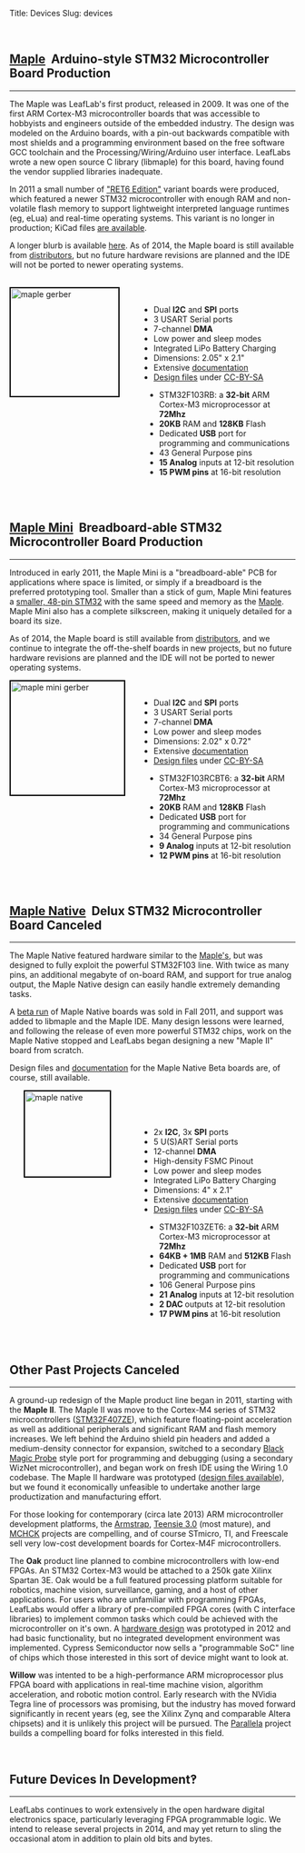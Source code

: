 Title: Devices
Slug: devices

<br>
<div style="clear: both;">
<h2><a name="maple" href="/devices/maple/">Maple</a>
&nbsp;<span class="devicesubtitle">Arduino-style STM32 Microcontroller Board</span></a>
<span class="devicestatusproduction">Production</span>
</h2>
<hr>

<p>
The Maple was LeafLab's first product, released in 2009. It was one of the
first ARM Cortex-M3 microcontroller boards that was accessible to hobbyists and
engineers outside of the embedded industry. The design was modeled on the
Arduino boards, with a pin-out backwards compatible with most shields and a
programming environment based on the free software GCC toolchain and the
Processing/Wiring/Arduino user interface. LeafLabs wrote a new open source C
library (libmaple) for this board, having found the vendor supplied libraries
inadequate. 
</p><p>
In 2011 a small number of <a href="/docs/hardware/maple-ret6.html">"RET6 Edition"</a>
variant boards were produced,
which featured a newer STM32 microcontroller with enough RAM and non-volatile
flash memory to support lightweight interpreted language runtimes (eg, eLua)
and real-time operating systems. This variant is no longer in production; KiCad
files <a href="https://github.com/leaflabs/maplehd">are available</a>.
</p><p>
A longer blurb is available <a href="/devices/maple/">here</a>. As of 2014, the
Maple board is still available from <a href="/distributors/">distributors</a>,
but no future hardware revisions are planned and the IDE will not be ported to
newer operating systems.
</p>
<br>
<a href="/devices/maple/"><img style="border: 2px solid black; float: left; margin-left: 0px; width: 190px;" src="/static/images/old/maple_top_photo.jpg" alt="maple gerber" /></a>

<br>
<ul style="float:right;margin-right:0px;width:250px;">
 <li>Dual <b>I2C</b> and <b>SPI</b> ports 
 </li><li>3 USART Serial ports
 </li><li>7-channel <b>DMA</b>
 </li><li>Low power and sleep modes 
 </li><li>Integrated LiPo Battery Charging
 </li><li>Dimensions: 2.05" x 2.1"
 </li><li>Extensive <a href="/docs/hardware/maple.html">documentation</a>
 </li><li><a href="https://github.com/leaflabs/maplemini">Design files</a> under
          <a href="http://creativecommons.org/licenses/by-sa/2.0/">CC-BY-SA</a>
</li></ul> 
<ul style="margin-left: 240px;"> 
 <li>STM32F103RB: a <b>32-bit</b> ARM Cortex-M3 microprocessor at <b>72Mhz</b> 
 </li><li><b>20KB</b> RAM and <b>128KB</b> Flash 
 </li><li>Dedicated <b>USB</b> port for programming and communications 
 </li><li>43 General Purpose pins 
 </li><li><b>15 Analog</b> inputs at 12-bit resolution 
 </li><li><b>15 PWM pins</b> at 16-bit resolution 
</li></ul> 
</div>

<br><br>
<div style="clear: both;">
<h2><a name="Maple-Mini"></a><a name="maplemini" href="/docs/hardware/maple-mini.html">Maple Mini</a>
&nbsp;<span class="devicesubtitle">Breadboard-able STM32 Microcontroller Board</span></a>
<span class="devicestatusproduction">Production</span>
</h2>
<hr>

<p>
Introduced in early 2011, the Maple Mini is a "breadboard-able" PCB for
applications where space is limited, or simply if a breadboard is the preferred
prototyping tool.  Smaller than a stick of gum, Maple Mini features a <a
href="http://www.st.com/internet/mcu/product/189782.jsp">smaller, 48-pin
STM32</a> with the same speed and memory as the <a href="#Maple">Maple</a>.
Maple Mini also has a complete silkscreen, making it uniquely detailed for a
board its size.
</p>
</p><p>
As of 2014, the Maple board is still available from <a
href="/distributors/">distributors</a>, and we continue to integrate the
off-the-shelf boards in new projects, but no future hardware revisions are
planned and the IDE will not be ported to newer operating systems.
</p>

<a href="/docs/hardware/maple-mini.html">
<img style="float: left; border: 2px black solid; margin-left: 0px; width: 200px;"
 src="/static/images/maple_mini_breadboard.jpg" alt="maple mini gerber" /></a>
<br>
<ul style="float:right;margin-right:0px;width:250px;">
 <li>Dual <b>I2C</b> and <b>SPI</b> ports 
 </li><li>3 USART Serial ports
 </li><li>7-channel <b>DMA</b> 
 </li><li>Low power and sleep modes 
 </li><li>Dimensions: 2.02" x 0.72"
 </li><li>Extensive <a href="/docs/hardware/maple-mini.html">documentation</a>
 </li><li><a href="https://github.com/leaflabs/maplemini">Design files</a> under
          <a href="http://creativecommons.org/licenses/by-sa/2.0/">CC-BY-SA</a>
</li></ul> 
<ul style="margin-left: 240px;"> 
 <li>STM32F103RCBT6: a <b>32-bit</b> ARM Cortex-M3 microprocessor at <b>72Mhz</b> 
 </li><li><b>20KB</b> RAM and <b>128KB</b> Flash 
 </li><li>Dedicated <b>USB</b> port for programming and communications 
 </li><li>34 General Purpose pins 
 </li><li><b>9 Analog</b> inputs at 12-bit resolution 
 </li><li><b>12 PWM pins</b> at 16-bit resolution 
</li></ul> 
</div>


<br><br>
<div style="clear: both;">
<h2><a name="maplenative" href="/docs/hardware/maple-native-beta.html">Maple Native</a>
&nbsp;<span class="devicesubtitle">Delux STM32 Microcontroller Board</span></a>
<span class="devicestatuscanceled">Canceled</span>
</h2>
<hr>

<p>
The Maple Native featured hardware similar to the <a href="#maple">Maple's</a>,
but was designed to fully exploit the powerful STM32F103 line. With twice as
many pins, an additional megabyte of on-board RAM, and support for true analog
output, the Maple Native design can easily handle extremely demanding tasks.
</p>

<p>
A <a href="/2011/09/maple-native-arriveth/">beta run</a> of Maple Native boards
was sold in Fall 2011, and support was added
to libmaple and the Maple IDE. Many design lessons were learned, and following
the release of even more powerful STM32 chips, work on the Maple Native stopped
and LeafLabs began designing a new "Maple II" board from scratch.
</p>

<p>
Design files and <a href="/docs/hardware/maple-native-beta.html">documentation</a>
for the Maple Native Beta boards are, of course, still available.
</p>

<a href="/docs/hardware/maple-native-beta.html">
<img style="float: left; border: 2px black solid; margin-left: 25px; width: 150px;"
 src="/static/images/devices/maple_native_photo_150.jpg" alt="maple native" /></a>
<br>
<br>
<br>
<ul style="float:right;margin-right:0px;width:250px;">
 <li>2x <b>I2C</b>, 3x <b>SPI</b> ports 
 </li><li>5 U(S)ART Serial ports
 </li><li>12-channel <b>DMA</b> 
 </li><li>High-density FSMC Pinout
 </li><li>Low power and sleep modes 
 </li><li>Integrated LiPo Battery Charging
 </li><li>Dimensions: 4" x 2.1"
 </li><li>Extensive <a href="/docs/hardware/maple-native-beta.html">documentation</a>
 </li><li><a href="https://github.com/leaflabs/maplenative">Design files</a> under
          <a href="http://creativecommons.org/licenses/by-sa/2.0/">CC-BY-SA</a>
</li></ul> 
<ul style="margin-left: 240px;"> 
 <li>STM32F103ZET6: a <b>32-bit</b> ARM Cortex-M3 microprocessor at <b>72Mhz</b> 
 </li><li><b>64KB + 1MB</b> RAM and <b>512KB</b> Flash 
 </li><li>Dedicated <b>USB</b> port for programming and communications 
 </li><li>106 General Purpose pins 
 </li><li><b>21 Analog</b> inputs at 12-bit resolution 
 </li><li><b>2 DAC </b> outputs at 12-bit resolution 
 </li><li><b>17 PWM pins</b> at 16-bit resolution 
</li></ul> 
</div>


<div style="clear: both;">
<br><br>
<h2><a name="other" >Other Past Projects</a>
<span class="devicestatuscanceled">Canceled</span>
</h2>
<hr>

<p>
A ground-up redesign of the Maple product line began in 2011, starting with the <b>Maple
II</b>. The Maple II was move to the Cortex-M4 series of
STM32 microcontrollers (<a
href="http://www.st.com/web/catalog/mmc/FM141/SC1169/SS1577/LN11/PF252148">STM32F407ZE</a>),
which feature floating-point acceleration as well as additional peripherals and
significant RAM and flash memory increases. We left behind the Arduino shield
pin headers and added a medium-density connector for expansion, switched to a
secondary <a href="http://www.blacksphere.co.nz/main/blackmagic">Black Magic
Probe</a> style port for programming and debugging (using a secondary WizNet
microcontroller), and began work on fresh IDE using the Wiring 1.0 codebase.
The Maple II hardware was prototyped (<a
href="https://github.com/leaflabs/Maple-II">design files available</a>), but we
found it economically unfeasible to undertake another large productization and
manufacturing effort.
</p>

<p>
For those looking for contemporary (circa late 2013) ARM microcontroller
development platforms, the <a href="http://armstrap.org">Armstrap</a>, <a
href="http://www.pjrc.com/store/teensy3.html">Teensie 3.0</a> (most mature),
and <a href="http://mchck.org">MCHCK</a> projects are compelling, and of course
STmicro, TI, and Freescale sell very low-cost development boards for Cortex-M4F
microcontrollers.
</p>

<p>
The <b>Oak</b> product line planned to combine microcontrollers with low-end
FPGAs. An STM32 Cortex-M3 would be attached to a 250k gate Xilinx Spartan 3E.
Oak would be a full featured processing platform suitable for robotics, machine
vision, surveillance, gaming, and a host of other applications. For users who
are unfamiliar with programming FPGAs, LeafLabs would offer a library of
pre-compiled FPGA cores (with C interface libraries) to implement common tasks
which could be achieved with the microcontroller on it's own. A <a
href="https://github.com/leaflabs/oak">hardware design</a> was prototyped in
2012 and had basic functionality, but no integrated development environment was
implemented. Cypress Semiconductor now sells a "programmable SoC" line of chips
which those interested in this sort of device might want to look at.
</p>

<p>
<b>Willow</b> was intented to be a high-performance ARM microprocessor plus
FPGA board with applications in real-time machine vision, algorithm
acceleration, and robotic motion control. Early research with the NVidia Tegra
line of processors was promising, but the industry has moved forward
significantly in recent years (eg, see the Xilinx Zynq and comparable Altera
chipsets) and it is unlikely this project will be pursued. The <a
href="http://parallela.org">Parallela</a> project builds a compelling board for
folks interested in this field.
</p>

<br>
<div style="clear: both;">
<h2><a name="future">Future Devices</a>
<span class="devicestatusdev">In Development&#8253;</span>
</h2>
<hr>

LeafLabs continues to work extensively in the open hardware digital electronics
space, particularly leveraging FPGA programmable logic. We intend to release
several projects in 2014, and may yet return to sling the occasional atom in
addition to plain old bits and bytes.

<br>
